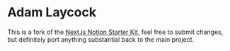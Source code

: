 # Adam Laycock

This is a fork of the [Next.js Notion Starter Kit](https://github.com/transitive-bullshit/nextjs-notion-starter-kit), feel free to submit changes, but definitely port anything substantial back to the main project.

<!--
TODO list
- Add a google analytics
- Articles - link table to page
- Social links, add strava and instagram
- Collections
  - Line-height feel wrong
  - Calculated field - "unit" is wrong
-->
